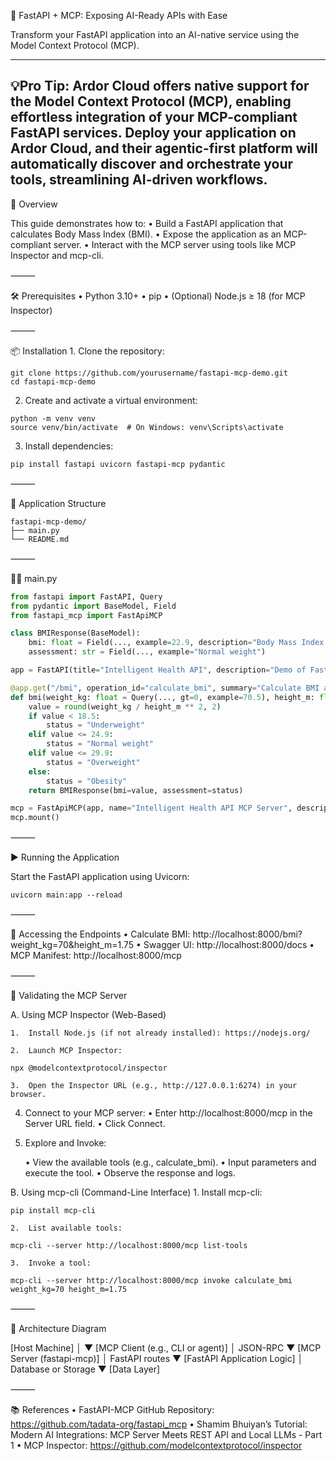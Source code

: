 
🧠 FastAPI + MCP: Exposing AI-Ready APIs with Ease

Transform your FastAPI application into an AI-native service using the Model Context Protocol (MCP).

---
💡Pro Tip: 
Ardor Cloud offers native support for the Model Context Protocol (MCP), 
enabling effortless integration of your MCP-compliant FastAPI services. 
Deploy your application on Ardor Cloud, 
and their agentic-first platform will automatically discover and orchestrate your tools, 
streamlining AI-driven workflows.
---

🚀 Overview

This guide demonstrates how to:
	•	Build a FastAPI application that calculates Body Mass Index (BMI).
	•	Expose the application as an MCP-compliant server.
	•	Interact with the MCP server using tools like MCP Inspector and mcp-cli.

⸻

🛠️ Prerequisites
	•	Python 3.10+
	•	pip
	•	(Optional) Node.js ≥ 18 (for MCP Inspector)

⸻

📦 Installation 
    1.	Clone the repository:

```shell
git clone https://github.com/yourusername/fastapi-mcp-demo.git
cd fastapi-mcp-demo
```
2.	Create and activate a virtual environment:

```shell
python -m venv venv
source venv/bin/activate  # On Windows: venv\Scripts\activate
```

3.	Install dependencies:
```shell
pip install fastapi uvicorn fastapi-mcp pydantic
```



⸻

🧾 Application Structure
```
fastapi-mcp-demo/
├── main.py
└── README.md
```

⸻

🧑‍💻 main.py
```python
from fastapi import FastAPI, Query
from pydantic import BaseModel, Field
from fastapi_mcp import FastApiMCP

class BMIResponse(BaseModel):
    bmi: float = Field(..., example=22.9, description="Body Mass Index rounded to 2 decimal places")
    assessment: str = Field(..., example="Normal weight")

app = FastAPI(title="Intelligent Health API", description="Demo of FastAPI + MCP", version="1.0.0")

@app.get("/bmi", operation_id="calculate_bmi", summary="Calculate BMI and return assessment", response_model=BMIResponse, tags=["Health"])
def bmi(weight_kg: float = Query(..., gt=0, example=70.5), height_m: float = Query(..., gt=0, example=1.75)):
    value = round(weight_kg / height_m ** 2, 2)
    if value < 18.5:
        status = "Underweight"
    elif value <= 24.9:
        status = "Normal weight"
    elif value <= 29.9:
        status = "Overweight"
    else:
        status = "Obesity"
    return BMIResponse(bmi=value, assessment=status)

mcp = FastApiMCP(app, name="Intelligent Health API MCP Server", description="Health tools exposed via MCP")
mcp.mount()
```

⸻

▶️ Running the Application

Start the FastAPI application using Uvicorn:
```shell
uvicorn main:app --reload
```

⸻

🔗 Accessing the Endpoints
	•	Calculate BMI: http://localhost:8000/bmi?weight_kg=70&height_m=1.75
	•	Swagger UI: http://localhost:8000/docs
	•	MCP Manifest: http://localhost:8000/mcp

⸻

🧪 Validating the MCP Server

A. Using MCP Inspector (Web-Based)
	
    1.	Install Node.js (if not already installed): https://nodejs.org/
	
    2.	Launch MCP Inspector:

```shell
npx @modelcontextprotocol/inspector
```

    3.	Open the Inspector URL (e.g., http://127.0.0.1:6274) in your browser.
	
   4.	Connect to your MCP server:
       •	Enter http://localhost:8000/mcp in the Server URL field.
       •	Click Connect.

   5. Explore and Invoke:
   
      •	View the available tools (e.g., calculate_bmi).
      •	Input parameters and execute the tool.
      •	Observe the response and logs.

B. Using mcp-cli (Command-Line Interface)
	1.	Install mcp-cli:
```shell
pip install mcp-cli
```

	2.	List available tools:
```shell
mcp-cli --server http://localhost:8000/mcp list-tools
```

	3.	Invoke a tool:
```shell
mcp-cli --server http://localhost:8000/mcp invoke calculate_bmi weight_kg=70 height_m=1.75
```


⸻

🧱 Architecture Diagram

[Host Machine]
    │
    ▼
[MCP Client (e.g., CLI or agent)]
    │   JSON-RPC
    ▼
[MCP Server (fastapi-mcp)]
    │   FastAPI routes
    ▼
[FastAPI Application Logic]
    │   Database or Storage
    ▼
[Data Layer]


⸻

📚 References
	•	FastAPI-MCP GitHub Repository: https://github.com/tadata-org/fastapi_mcp
	•	Shamim Bhuiyan’s Tutorial: Modern AI Integrations: MCP Server Meets REST API and Local LLMs - Part 1
	•	MCP Inspector: https://github.com/modelcontextprotocol/inspector
